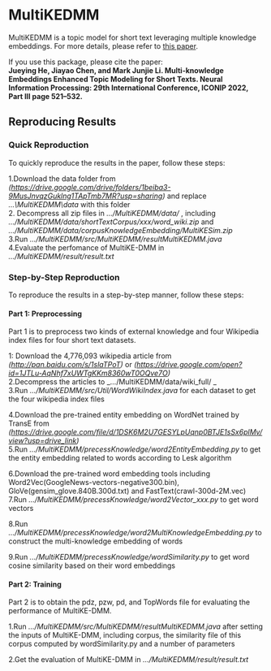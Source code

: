 # MultiKEDMM
MultiKEDMM is a topic model for short text leveraging multiple knowledge embeddings. 
For more details, please refer to [this paper](https://link.springer.com/chapter/10.1007/978-3-031-30111-7_44).

If you use this package, please cite the paper:  
**Jueying He, Jiayao Chen, and Mark Junjie Li. Multi-knowledge Embeddings Enhanced Topic Modeling for Short Texts. Neural Information Processing: 29th International Conference, ICONIP 2022, Part III page 521–532.**


## Reproducing Results

### Quick Reproduction
To quickly reproduce the results in the paper, follow these steps:  

1.Download the data folder from  _(https://drive.google.com/drive/folders/1beiba3-9MusJnvqzGuklng1TApTmb7MR?usp=sharing)_  and replace  _...\MultiKEDMM\data_  with this folder  
2. Decompress all zip files in   _.../MultiKEDMM/data/_ ,  including  _.../MultiKEDMM/data/shortTextCorpus/xxx/word_wiki.zip_  and  _.../MultiKEDMM/data/corpusKnowledgeEmbedding/MultiKESim.zip_   
3.Run  _.../MultiKEDMM/src/MultiKEDMM/resultMultiKEDMM.java_   
4.Evaluate the perfomance of MultiKE-DMM in   _.../MultiKEDMM/result/result.txt_   


### Step-by-Step Reproduction
To reproduce the results in a step-by-step manner, follow these steps:
#### Part 1: Preprocessing
Part 1 is to preprocess two kinds of external knowledge and four Wikipedia index files for four short text datasets.

1: Download the  4,776,093 wikipedia article from  _(http://pan.baidu.com/s/1slaTPoT)_  or  _(https://drive.google.com/open?id=1JTLu-AqNhf7xUWTgKKm8360wT0OQve7O)_   
2.Decompress the articles to   _.../MultiKEDMM/data/wiki_full/ _    
3.Run  _.../MultiKEDMM/src/Util/WordWikiIndex.java_  for each dataset to get the four wikipedia index files  


4.Download the pre-trained entity embedding on WordNet trained by TransE from  _(https://drive.google.com/file/d/1DSK6M2U7GESYLpUqnp0BTJE1sSx6plMv/view?usp=drive_link)_   
5.Run  _.../MultiKEDMM/precessKnowledge/word2EntityEmbedding.py_  to get the entity embedding related to words according to Lesk algorithm  

6.Download the pre-trained word embedding tools including Word2Vec(GoogleNews-vectors-negative300.bin), GloVe(gensim_glove.840B.300d.txt) and FastText(crawl-300d-2M.vec)   
7.Run  _.../MultiKEDMM/precessKnowledge/word2Vector_xxx.py_  to get word vectors   

8.Run  _.../MultiKEDMM/precessKnowledge/word2MultiKnowledgeEmbedding.py_  to construct the multi-knowledge embedding  of words   

9.Run  _.../MultiKEDMM/precessKnowledge/wordSimilarity.py_  to get word cosine similarity based on their word embeddings   

####  Part 2: Training
Part 2 is to obtain the pdz, pzw, pd, and TopWords file for evaluating the performance of MultiKE-DMM.   

1.Run  _.../MultiKEDMM/src/MultiKEDMM/resultMultiKEDMM.java_  after setting the inputs of MultiKE-DMM,  including corpus, the similarity file of this corpus computed by wordSimilarity.py and a number of parameters  
 
2.Get the evaluation of MultiKE-DMM in  _.../MultiKEDMM/result/result.txt_   


